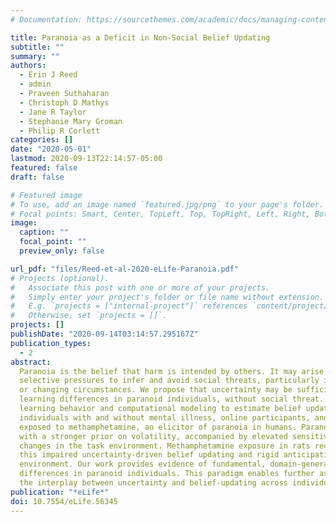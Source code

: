 ```yaml
---
# Documentation: https://sourcethemes.com/academic/docs/managing-content/

title: Paranoia as a Deficit in Non-Social Belief Updating
subtitle: ""
summary: ""
authors:
  - Erin J Reed
  - admin
  - Praveen Suthaharan
  - Christoph D Mathys
  - Jane R Taylor
  - Stephanie Mary Groman
  - Philip R Corlett
categories: []
date: "2020-05-01"
lastmod: 2020-09-13T22:14:57-05:00
featured: false
draft: false

# Featured image
# To use, add an image named `featured.jpg/png` to your page's folder.
# Focal points: Smart, Center, TopLeft, Top, TopRight, Left, Right, BottomLeft, Bottom, BottomRight.
image:
  caption: ""
  focal_point: ""
  preview_only: false

url_pdf: "files/Reed-et-al-2020-eLife-Paranoia.pdf"
# Projects (optional).
#   Associate this post with one or more of your projects.
#   Simply enter your project's folder or file name without extension.
#   E.g. `projects = ["internal-project"]` references `content/project/deep-learning/index.md`.
#   Otherwise, set `projects = []`.
projects: []
publishDate: "2020-09-14T03:14:57.295167Z"
publication_types:
  - 2
abstract:
  Paranoia is the belief that harm is intended by others. It may arise from
  selective pressures to infer and avoid social threats, particularly in ambiguous
  or changing circumstances. We propose that uncertainty may be sufficient to elicit
  learning differences in paranoid individuals, without social threat. We used reversal
  learning behavior and computational modeling to estimate belief updating across
  individuals with and without mental illness, online participants, and rats chronically
  exposed to methamphetamine, an elicitor of paranoia in humans. Paranoia is associated
  with a stronger prior on volatility, accompanied by elevated sensitivity to perceived
  changes in the task environment. Methamphetamine exposure in rats recapitulates
  this impaired uncertainty-driven belief updating and rigid anticipation of a volatile
  environment. Our work provides evidence of fundamental, domain-general learning
  differences in paranoid individuals. This paradigm enables further assessment of
  the interplay between uncertainty and belief-updating across individuals and species.
publication: "*eLife*"
doi: 10.7554/eLife.56345
---
```

